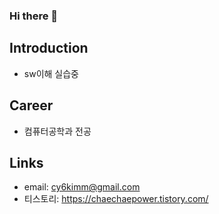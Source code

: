 ### Hi there 👋

<!--
**chaechaepower/chaechaepower** is a ✨ _special_ ✨ repository because its `README.md` (this file) appears on your GitHub profile.

Here are some ideas to get you started:

- 🔭 I’m currently working on ...
- 🌱 I’m currently learning ...
- 👯 I’m looking to collaborate on ...
- 🤔 I’m looking for help with ...
- 💬 Ask me about ...
- 📫 How to reach me: ...
- 😄 Pronouns: ...
- ⚡ Fun fact: ...
-->

## Introduction
- sw이해 실습중

## Career
- 컴퓨터공학과 전공

## Links
- email: cy6kimm@gmail.com
- 티스토리: https://chaechaepower.tistory.com/

